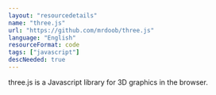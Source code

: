 ```yaml
---
layout: "resourcedetails"
name: "three.js"
url: "https://github.com/mrdoob/three.js"
language: "English"
resourceFormat: code
tags: ["javascript"]
descNeeded: true
---
```


three.js is a Javascript library for 3D graphics in the browser.